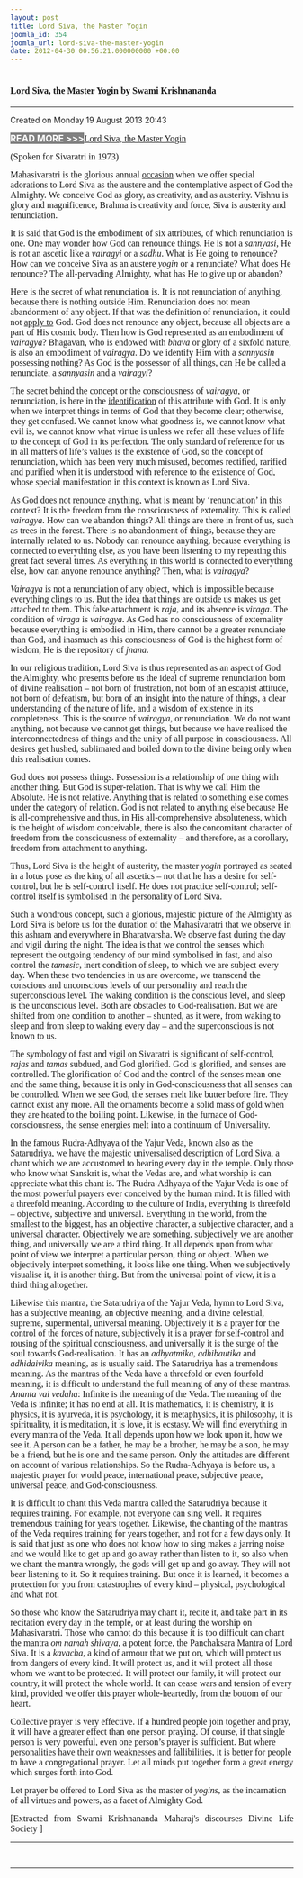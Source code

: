 ```yaml
---
layout: post
title: Lord Siva, the Master Yogin
joomla_id: 354
joomla_url: lord-siva-the-master-yogin
date: 2012-04-30 00:56:21.000000000 +00:00
---
```

<h1 itemprop="name"><span style="font-size: 12pt; font-family: book antiqua,palatino;">Lord Siva, the Master Yogin by Swami Krishnananda</span></h1>
<hr />
<p>Created on Monday 19 August 2013 20:43</p>
<div id="discText">
<div id="discText">
<div id="discText">
<div id="discText">
<div id="discText">
<div id="discText">
<div id="discText">
<div id="discText">
<div id="discText">
<div id="discText">
<div id="discText">
<div id="discText">
<div id="discText">
<p><span style="font-size: 12pt;"><span style="background-color: #ffffff; color: #333333;"><span style="background-color: #808080; color: #ffffff;"><strong>READ MORE &gt;&gt;&gt;</strong></span></span></span><a href="http://www.swami-krishnananda.org/disc/disc_102.html"><span style="font-size: 12pt; font-family: book antiqua,palatino;"></span></a><a href="http://www.swami-krishnananda.org/disc/disc_187.html"><span style="font-size: 12pt; font-family: book antiqua,palatino;">Lord Siva, the Master Yogin</span></a></p>
<div id="discText">
<div id="discText">
<div id="discText">
<div id="discText">
<div id="discText">
<div id="discText">
<div id="discText">
<div id="discText">
<div id="discText">
<div id="discText">
<div id="discText">
<div id="discText">
<div id="discText">
<div id="discText">
<div id="discText2">
<div id="discText">
<div id="discText">
<div id="discText">
<div id="discText">
<div id="discText">
<div id="discText">
<div id="discText">
<div id="discText">
<div id="discText"><span itemprop="author" itemscope="" itemtype="http://schema.org/Person"><span itemprop="name"></span></span>
<div id="discText">
<div id="discText"><span itemprop="articleBody"><span itemprop="author" itemscope="" itemtype="http://schema.org/Person"><span itemprop="name"></span></span></span>
<div id="discText"><span itemprop="articleBody"><span itemprop="author" itemscope="" itemtype="http://schema.org/Person"><span itemprop="name"></span></span></span><span itemprop="author" itemscope="" itemtype="http://schema.org/Person"><span itemprop="name"></span></span>
<div id="discText">
<div id="discText"><span style="font-size: 12pt; font-family: book antiqua,palatino;">(Spoken for Sivaratri in 1973)</span>
<div id="discText">
<div id="discText"><span itemprop="articleBody">
<p><span style="font-size: 12pt; font-family: book antiqua,palatino;">Mahasivaratri is the glorious annual </span><nobr><a href="http://www.swami-krishnananda.org/disc/disc_187.html" class="FAtxtL" id="FALINK_3_0_2"><span style="font-size: 12pt; font-family: book antiqua,palatino;">occasion</span></a></nobr><span style="font-size: 12pt; font-family: book antiqua,palatino;"> when we offer special adorations to Lord Siva as the austere and the contemplative aspect of God the Almighty. We conceive God as glory, as creativity, and as austerity. Vishnu is glory and magnificence, Brahma is creativity and force, Siva is austerity and renunciation.</span></p>
<p><span style="font-size: 12pt; font-family: book antiqua,palatino;">It is said that God is the embodiment of six attributes, of which renunciation is one. One may wonder how God can renounce things. He is not a <em>sannyasi</em>, He is not an ascetic like a <em>vairagyi</em> or a <em>sadhu</em>. What is He going to renounce? How can we conceive Siva as an austere <em>yogin</em> or a renunciate? What does He renounce? The all-pervading Almighty, what has He to give up or abandon?</span></p>
<p><span style="font-size: 12pt; font-family: book antiqua,palatino;">Here is the secret of what renunciation is. It is not renunciation of anything, because there is nothing outside Him. Renunciation does not mean abandonment of any object. If that was the definition of renunciation, it could not </span><nobr><a href="http://www.swami-krishnananda.org/disc/disc_187.html" class="FAtxtL" id="FALINK_2_0_1"><span style="font-size: 12pt; font-family: book antiqua,palatino;">apply to</span></a></nobr><span style="font-size: 12pt; font-family: book antiqua,palatino;"> God. God does not renounce any object, because all objects are a part of His cosmic body. Then how is God represented as an embodiment of <em>vairagya</em>? Bhagavan, who is endowed with <em>bhava</em> or glory of a sixfold nature, is also an embodiment of <em>vairagya</em>. Do we identify Him with a <em>sannyasin</em> possessing nothing? As God is the possessor of all things, can He be called a renunciate, a <em>sannyasin</em> and a <em>vairagyi</em>?</span></p>
<p><span style="font-size: 12pt; font-family: book antiqua,palatino;">The secret behind the concept or the consciousness of <em>vairagya</em>, or renunciation, is here in the </span><nobr><a href="http://www.swami-krishnananda.org/disc/disc_187.html" class="FAtxtL" id="FALINK_1_0_0"><span style="font-size: 12pt; font-family: book antiqua,palatino;">identification</span></a></nobr><span style="font-size: 12pt; font-family: book antiqua,palatino;"> of this attribute with God. It is only when we interpret things in terms of God that they become clear; otherwise, they get confused. We cannot know what goodness is, we cannot know what evil is, we cannot know what virtue is unless we refer all these values of life to the concept of God in its perfection. The only standard of reference for us in all matters of life’s values is the existence of God, so the concept of renunciation, which has been very much misused, becomes rectified, rarified and purified when it is understood with reference to the existence of God, whose special manifestation in this context is known as Lord Siva.</span></p>
<p><span style="font-size: 12pt; font-family: book antiqua,palatino;">As God does not renounce anything, what is meant by ‘renunciation’ in this context? It is the freedom from the consciousness of externality. This is called <em>vairagya</em>. How can we abandon things? All things are there in front of us, such as trees in the forest. There is no abandonment of things, because they are internally related to us. Nobody can renounce anything, because everything is connected to everything else, as you have been listening to my repeating this great fact several times. As everything in this world is connected to everything else, how can anyone renounce anything? Then, what is <em>vairagya</em>?</span></p>
<p><span style="font-size: 12pt; font-family: book antiqua,palatino;"><em>Vairagya</em> is not a renunciation of any object, which is impossible because everything clings to us. But the idea that things are outside us makes us get attached to them. This false attachment is <em>raja</em>, and its absence is <em>viraga</em>. The condition of <em>viraga</em> is <em>vairagya</em>. As God has no consciousness of externality because everything is embodied in Him, there cannot be a greater renunciate than God, and inasmuch as this consciousness of God is the highest form of wisdom, He is the repository of <em>jnana</em>.</span></p>
<p><span style="font-size: 12pt; font-family: book antiqua,palatino;">In our religious tradition, Lord Siva is thus represented as an aspect of God the Almighty, who presents before us the ideal of supreme renunciation born of divine realisation – not born of frustration, not born of an escapist attitude, not born of defeatism, but born of an insight into the nature of things, a clear understanding of the nature of life, and a wisdom of existence in its completeness. This is the source of <em>vairagya</em>, or renunciation. We do not want anything, not because we cannot get things, but because we have realised the interconnectedness of things and the unity of all purpose in consciousness. All desires get hushed, sublimated and boiled down to the divine being only when this realisation comes.</span></p>
<p><span style="font-size: 12pt; font-family: book antiqua,palatino;">God does not possess things. Possession is a relationship of one thing with another thing. But God is super-relation. That is why we call Him the Absolute. He is not relative. Anything that is related to something else comes under the category of relation. God is not related to anything else because He is all-comprehensive and thus, in His all-comprehensive absoluteness, which is the height of wisdom conceivable, there is also the concomitant character of freedom from the consciousness of externality – and therefore, as a corollary, freedom from attachment to anything.</span></p>
<p><span style="font-size: 12pt; font-family: book antiqua,palatino;">Thus, Lord Siva is the height of austerity, the master <em>yogin</em> portrayed as seated in a lotus pose as the king of all ascetics – not that he has a desire for self-control, but he is self-control itself. He does not practice self-control; self-control itself is symbolised in the personality of Lord Siva.</span></p>
<p><span style="font-size: 12pt; font-family: book antiqua,palatino;">Such a wondrous concept, such a glorious, majestic picture of the Almighty as Lord Siva is before us for the duration of the Mahasivaratri that we observe in this ashram and everywhere in Bharatvarsha. We observe fast during the day and vigil during the night. The idea is that we control the senses which represent the outgoing tendency of our mind symbolised in fast, and also control the <em>tamasic</em>, inert condition of sleep, to which we are subject every day. When these two tendencies in us are overcome, we transcend the conscious and unconscious levels of our personality and reach the superconscious level. The waking condition is the conscious level, and sleep is the unconscious level. Both are obstacles to God-realisation. But we are shifted from one condition to another – shunted, as it were, from waking to sleep and from sleep to waking every day – and the superconscious is not known to us.</span></p>
<p><span style="font-size: 12pt; font-family: book antiqua,palatino;">The symbology of fast and vigil on Sivaratri is significant of self-control, <em>rajas</em> and <em>tamas</em> subdued, and God glorified. God is glorified, and senses are controlled. The glorification of God and the control of the senses mean one and the same thing, because it is only in God-consciousness that all senses can be controlled. When we see God, the senses melt like butter before fire. They cannot exist any more. All the ornaments become a solid mass of gold when they are heated to the boiling point. Likewise, in the furnace of God-consciousness, the sense energies melt into a continuum of Universality.</span></p>
<p><span style="font-size: 12pt; font-family: book antiqua,palatino;">In the famous Rudra-Adhyaya of the Yajur Veda, known also as the Satarudriya, we have the majestic universalised description of Lord Siva, a chant which we are accustomed to hearing every day in the temple. Only those who know what Sanskrit is, what the Vedas are, and what worship is can appreciate what this chant is. The Rudra-Adhyaya of the Yajur Veda is one of the most powerful prayers ever conceived by the human mind. It is filled with a threefold meaning. According to the culture of India, everything is threefold – objective, subjective and universal. Everything in the world, from the smallest to the biggest, has an objective character, a subjective character, and a universal character. Objectively we are something, subjectively we are another thing, and universally we are a third thing. It all depends upon from what point of view we interpret a particular person, thing or object. When we objectively interpret something, it looks like one thing. When we subjectively visualise it, it is another thing. But from the universal point of view, it is a third thing altogether.</span></p>
<p><span style="font-size: 12pt; font-family: book antiqua,palatino;">Likewise this mantra, the Satarudriya of the Yajur Veda, hymn to Lord Siva, has a subjective meaning, an objective meaning, and a divine celestial, supreme, supermental, universal meaning. Objectively it is a prayer for the control of the forces of nature, subjectively it is a prayer for self-control and rousing of the spiritual consciousness, and universally it is the surge of the soul towards God-realisation. It has an <em>adhyatmika</em>, <em>adhibautika</em> and <em>adhidaivika</em> meaning, as is usually said. The Satarudriya has a tremendous meaning. As the mantras of the Veda have a threefold or even fourfold meaning, it is difficult to understand the full meaning of any of these mantras. <em>Ananta vai vedaha</em>: Infinite is the meaning of the Veda. The meaning of the Veda is infinite; it has no end at all. It is mathematics, it is chemistry, it is physics, it is ayurveda, it is psychology, it is metaphysics, it is philosophy, it is spirituality, it is meditation, it is love, it is ecstasy. We will find everything in every mantra of the Veda. It all depends upon how we look upon it, how we see it. A person can be a father, he may be a brother, he may be a son, he may be a friend, but he is one and the same person. Only the attitudes are different on account of various relationships. So the Rudra-Adhyaya is before us, a majestic prayer for world peace, international peace, subjective peace, universal peace, and God-consciousness.</span></p>
<p><span style="font-size: 12pt; font-family: book antiqua,palatino;">It is difficult to chant this Veda mantra called the Satarudriya because it requires training. For example, not everyone can sing well. It requires tremendous training for years together. Likewise, the chanting of the mantras of the Veda requires training for years together, and not for a few days only. It is said that just as one who does not know how to sing makes a jarring noise and we would like to get up and go away rather than listen to it, so also when we chant the mantra wrongly, the gods will get up and go away. They will not bear listening to it. So it requires training. But once it is learned, it becomes a protection for you from catastrophes of every kind – physical, psychological and what not.</span></p>
<p><span style="font-size: 12pt; font-family: book antiqua,palatino;">So those who know the Satarudriya may chant it, recite it, and take part in its recitation every day in the temple, or at least during the worship on Mahasivaratri. Those who cannot do this because it is too difficult can chant the mantra <em>om namah shivaya</em>, a potent force, the Panchaksara Mantra of Lord Siva. It is a <em>kavacha</em>, a kind of armour that we put on, which will protect us from dangers of every kind. It will protect us, and it will protect all those whom we want to be protected. It will protect our family, it will protect our country, it will protect the whole world. It can cease wars and tension of every kind, provided we offer this prayer whole-heartedly, from the bottom of our heart.</span></p>
<p><span style="font-size: 12pt; font-family: book antiqua,palatino;">Collective prayer is very effective. If a hundred people join together and pray, it will have a greater effect than one person praying. Of course, if that single person is very powerful, even one person’s prayer is sufficient. But where personalities have their own weaknesses and fallibilities, it is better for people to have a congregational prayer. Let all minds put together form a great energy which surges forth into God.</span></p>
<p><span style="font-size: 12pt; font-family: book antiqua,palatino;">Let prayer be offered to Lord Siva as the master of <em>yogins</em>, as the incarnation of all virtues and powers, as a facet of Almighty God.</span></p>
</span></div>
<span itemprop="articleBody"></span><span itemprop="articleBody"></span></div>
<span itemprop="articleBody"></span></div>
<span itemprop="articleBody"></span></div>
</div>
</div>
<span itemprop="articleBody"></span></div>
<span itemprop="articleBody"></span></div>
</div>
</div>
</div>
</div>
</div>
</div>
</div>
</div>
</div>
</div>
</div>
</div>
</div>
</div>
</div>
</div>
</div>
</div>
</div>
</div>
</div>
</div>
</div>
</div>
</div>
</div>
</div>
</div>
</div>
</div>
</div>
</div>
</div>
</div>
</div>
</div>
<p style="text-align: justify; line-height: normal;"><span style="font-size: 12pt; font-family: verdana,geneva;">[Extracted from Swami Krishnananda Maharaj's discourses Divine Life Society ]</span></p>
<hr />
<p>&nbsp;</p>
<hr />
<p>&nbsp;</p>
<div style="position: absolute; left: -40px; top: -25px; width: 1px; height: 1px; overflow: hidden;" data-mce-bogus="1" class="mcePaste" id="_mcePaste">
<h1>The Gospel of the Bhagavadgita</h1>
</div>
